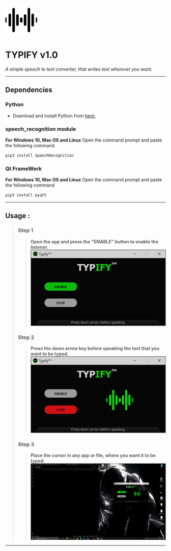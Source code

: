 ![User Interface](auwave_black.png)  
# **TYPIFY v1.0** 
 _A simple speech to text converter, that writes text wherever you want._

---

## **Dependencies**

### Python
 * Download and install Python from [here.](https://www.python.org/downloads/) 

### speech_recognition module
**For Windows 10, Mac OS and Linux**
Open the command prompt and paste the following command
<!--Github-->
```bash
pip3 install SpeechRecognition
```
### Qt FrameWork
<!--Github-->
**For Windows 10, Mac OS and Linux**
Open the command prompt and paste the following command
```bash
pip3 install pyqt5
```
---

## **Usage** :
>### Step 1 
>>**Open the app and press the "ENABLE" button to enable the listener.**
![UI_img_enable](Images/UI_enable.png)
>### Step 2 
>>**Press the down arrow key before speaking the text that you want to be typed.**
![UI_img_stop](Images/UI_stop.png)
>### Step 3 
>>**Place the cursor in any app or file, where you want it to be typed.**
![Usage_img](Images/Usage.png)

---



